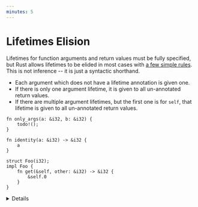 ```yaml
---
minutes: 5
---
```


# Lifetimes Elision

Lifetimes for function arguments and return values must be fully specified, but
Rust allows lifetimes to be elided in most cases with
[a few simple rules](https://doc.rust-lang.org/nomicon/lifetime-elision.html).
This is not inference -- it is just a syntactic shorthand.

- Each argument which does not have a lifetime annotation is given one.
- If there is only one argument lifetime, it is given to all un-annotated return
  values.
- If there are multiple argument lifetimes, but the first one is for `self`,
  that lifetime is given to all un-annotated return values.

```rust,editable
fn only_args(a: &i32, b: &i32) {
    todo!();
}

fn identity(a: &i32) -> &i32 {
    a
}

struct Foo(i32);
impl Foo {
    fn get(&self, other: &i32) -> &i32 {
        &self.0
    }
}
```

<details>

- Walk through applying the lifetime elision rules to each of the example
  functions. `only_args` is completed by the first rule, `identity` is completed
  by the second, and `Foo::get` is completed by the third.

- If all lifetimes have not been filled in by applying the three elision rules
  then you will get a compiler error telling you to add annotations manually.

</details>
